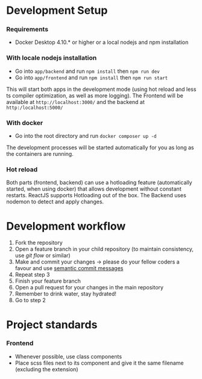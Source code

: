 # Development Setup

### Requirements
- Docker Desktop 4.10.* or higher or a local nodejs and npm installation

### With locale nodejs installation

- Go into `app/backend` and run `npm install` then `npm run dev`
- Go into `app/frontend` and run `npm install` then `npm run start`

This will start both apps in the development mode (using hot reload and less ts compiler optimization, as well as more logging).
The Frontend will be available at `http://localhost:3000/` and the backend at `http:/localhost:5000/`

### With docker

- Go into the root directory and run `docker composer up -d`

The development processes will be started automatically for you as long as the containers are running.

### Hot reload
Both parts (frontend, backend) can use a hotloading feature (automatically started, when using docker) that allows development without constant restarts.
ReactJS supports Hotloading out of the box. The Backend uses nodemon to detect and apply changes. 


# Development workflow
1. Fork the repository
2. Open a feature branch in your child repository (to maintain consistency, use *git flow* or similar)
3. Make and commit your changes -> please do your fellow coders a favour and use [semantic commit messages](https://gist.github.com/joshbuchea/6f47e86d2510bce28f8e7f42ae84c716) 
4. Repeat step 3
5. Finish your feature branch
6. Open a pull request for your changes in the main repository
7. Remember to drink water, stay hydrated!
8. Go to step 2


# Project standards

### Frontend 
- Whenever possible, use class components
- Place scss files next to its component and give it the same filename (excluding the extension)
